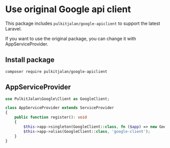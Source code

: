 # Use original Google api client

This package includes `pulkitjalan/google-apiclient` to support the latest Laravel.

If you want to use the original package, you can change it with AppServiceProvider.

## Install package
```shell
composer require pulkitjalan/google-apiclient
```

## AppServiceProvider

```php
use PulkitJalan\Google\Client as GoogleClient;

class AppServiceProvider extends ServiceProvider
{
    public function register(): void
    {
        $this->app->singleton(GoogleClient::class, fn ($app) => new GoogleClient(config('google')));
        $this->app->alias(GoogleClient::class, 'google-client');
    }
}
```
